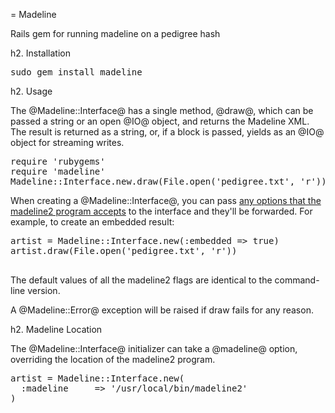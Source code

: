 = Madeline

Rails gem for running madeline on a pedigree hash

h2. Installation

<pre>
sudo gem install madeline
</pre>

h2. Usage

The @Madeline::Interface@ has a single method, @draw@, which can be passed a string or an open @IO@ object, and returns the Madeline XML. The result is returned as a string, or, if a block is passed, yields as an @IO@ object for streaming writes.

<pre>
require 'rubygems'
require 'madeline'
Madeline::Interface.new.draw(File.open('pedigree.txt', 'r'))
</pre>

When creating a @Madeline::Interface@, you can pass [any options that the madeline2 program accepts](http://eyegene.ophthy.med.umich.edu/madeline/documentation.php) to the interface and they'll be forwarded. For example, to create an embedded result:

<pre>
artist = Madeline::Interface.new(:embedded => true)
artist.draw(File.open('pedigree.txt', 'r'))

</pre>

The default values of all the madeline2 flags are identical to the command-line version.

A @Madeline::Error@ exception will be raised if draw fails for any reason.

h2. Madeline Location

The @Madeline::Interface@ initializer can take a @madeline@ option, overriding the location of the madeline2 program.

<pre>
artist = Madeline::Interface.new(
  :madeline     => '/usr/local/bin/madeline2'
)
</pre>

